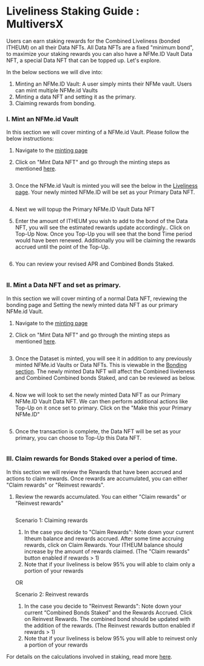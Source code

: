 # Liveliness Staking Guide : MultiversX

Users can earn staking rewards for the Combined Liveliness (bonded ITHEUM) on all their Data NFTs. All Data NFTs are a fixed "minimum bond", to maximize your staking rewards you can also have a NFMe.ID Vault Data NFT, a special Data NFT that can be topped up. Let's explore.

In the below sections we will dive into:&#x20;

1. Minting an NFMe.ID Vault: A user simply mints their NFMe vault. Users can mint multiple NFMe.id Vaults
2. Minting a data NFT and setting it as the primary.
3. Claiming rewards from bonding.

### I. Mint an NFMe.id Vault

In this section we will cover minting of a NFMe.id Vault. Please follow the below instructions:

1. Navigate to the [minting page](https://datadex.itheum.io/mintdata)
2.  Click on "Mint Data NFT" and go through the minting steps as mentioned [here](../../apps/data-dex/minting-a-data-nft/).&#x20;

    <figure><img src="../../.gitbook/assets/image (165).png" alt=""><figcaption></figcaption></figure>
3.  Once the NFMe.id Vault is minted you will see the below in the [Liveliness page](https://datadex.itheum.io/datanfts/wallet/bonding). Your newly minted NFMe.ID will be set as your Primary Data NFT.

    <figure><img src="../../.gitbook/assets/image (166).png" alt=""><figcaption></figcaption></figure>
4. Next we will topup the Primary NFMe.ID Vault Data NFT
5.  Enter the amount of ITHEUM you wish to add to the bond of the Data NFT, you will see the estimated rewards update accordingly.. Click on Top-Up Now. Once you Top-Up you will see that the bond Time period would have been renewed. Additionally you will be claiming the rewards accrued until the point of the Top-Up.

    <figure><img src="../../.gitbook/assets/image (167).png" alt=""><figcaption></figcaption></figure>
6.  You can review your revised APR and Combined Bonds Staked.

    <figure><img src="../../.gitbook/assets/image (169).png" alt=""><figcaption></figcaption></figure>

### II. Mint a Data NFT and set as primary.

In this section we will cover minting of  a normal Data NFT, reviewing the bonding page and Setting the newly minted data NFT as our primary NFMe.id Vault.

1. Navigate to the [minting page](https://test.datadex.itheum.io/mintdata)
2.  Click on "Mint Data NFT" and go through the minting steps as mentioned [here](../../apps/data-dex/minting-a-data-nft/).&#x20;

    <figure><img src="../../.gitbook/assets/image (170).png" alt=""><figcaption></figcaption></figure>
3.  Once the Dataset is minted, you will see it in addition to any previously minted NFMe.id Vaults or Data NFTs. This is viewable in the [Bonding section](https://datadex.itheum.io/datanfts/wallet/bonding). The newly minted Data NFT will affect the Combined liveleness and Combined Combined bonds Staked, and can be reviewed as below.

    <figure><img src="../../.gitbook/assets/image (172).png" alt=""><figcaption></figcaption></figure>
4.  &#x20;Now we will look to set the newly minted Data NFT as our Primary NFMe.ID Vault Data NFT. We can then perform additional actions like Top-Up on it once set to primary. Click on the "Make this your Primary NFMe.ID"

    <figure><img src="../../.gitbook/assets/image (175).png" alt=""><figcaption></figcaption></figure>
5.  &#x20;Once the transaction is complete, the Data NFT will be set as your primary, you can choose to Top-Up this Data NFT.

    <figure><img src="../../.gitbook/assets/image (177).png" alt=""><figcaption></figcaption></figure>

### III. Claim rewards for Bonds Staked over a period of time.

In this section we will review the Rewards that have been accrued and actions to claim rewards. Once rewards are accumulated, you can either "Claim rewards" or "Reinvest rewards".

1.  Review the rewards accumulated. You can either "Claim rewards" or "Reinvest rewards"

    <figure><img src="../../.gitbook/assets/image (178).png" alt=""><figcaption></figcaption></figure>

    Scenario 1: Claiming rewards

    1. In the case you decide to "Claim Rewards": Note down your current Itheum balance and rewards accrued. After some time  accruing rewards, click on Claim Rewards. Your ITHEUM balance should increase by the amount of rewards claimed. (The "Claim rewards" button enabled if rewards > 1)
    2. Note that if your liveliness is below 95% you will able to claim only a portion of your rewards

    OR

    Scenario 2: Reinvest rewards

    1. In the case you decide to "Reinvest Rewards":  Note down your current “Combined Bonds Staked” and the Rewards Accrued. Click on Reinvest Rewards. The combined bond should be updated with the addition of the rewards. (The Reinvest rewards button enabled if rewards > 1)
    2. Note that if your liveliness is below 95% you will able to reinvest only a portion of your rewards

For details on the calculations involved in staking, read more [here](../../infrastructure/liveliness-on-chain-reputation/liveliness-staking.md).
